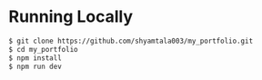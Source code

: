 # Running Locally
```bash
$ git clone https://github.com/shyamtala003/my_portfolio.git
$ cd my_portfolio
$ npm install
$ npm run dev
```

